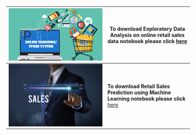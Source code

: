

|![enter image description here](https://github.com/sachinvarshney2609/EDA-Project/blob/main/onlinestore.png?raw=true?)  |To download Exploratory Data Analysis on online retail sales data notebook  please click [here](https://github.com/sachinvarshney2609/Project/blob/main/Exploratory%20Data%20analysis%20on%20online%20retail%20sales%20data/Exploratory%20Data%20analysis%20on%20online%20retail%20sales%20data.ipynb) |
|--|--|
|![enter image description here](https://github.com/sachinvarshney2609/EDA-Project/blob/main/How-to-Set-Sales-Goals-in-7-Steps.png?raw=true?)  |**To download Retail Sales Prediction using Machine Learning notebook please click** [here](https://github.com/sachinvarshney2609/Project/blob/main/Retail%20sales%20prediction%20using%20machine%20learning/Retail%20sales%20prediction%20using%20ML.ipynb) |

